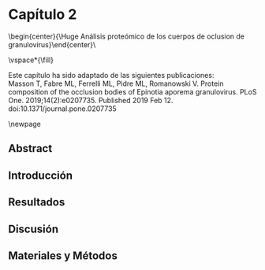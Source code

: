 # Capítulo 2

\begin{center}{\Huge Análisis proteómico de los cuerpos de oclusion de granulovirus}\end{center}\

\vspace*{\fill}

Este capítulo ha sido adaptado de las siguientes publicaciones:  
Masson T, Fabre ML, Ferrelli ML, Pidre ML, Romanowski V. Protein composition of the occlusion bodies of Epinotia aporema granulovirus. PLoS One. 2019;14(2):e0207735. Published 2019 Feb 12. doi:10.1371/journal.pone.0207735  

\newpage

## Abstract

## Introducción

## Resultados

## Discusión

## Materiales y Métodos

